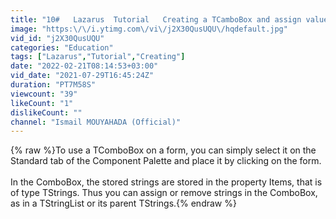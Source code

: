 ```yaml
---
title: "10#   Lazarus  Tutorial   Creating a TCamboBox and assign values to select from."
image: "https:\/\/i.ytimg.com\/vi\/j2X30QusUQU\/hqdefault.jpg"
vid_id: "j2X30QusUQU"
categories: "Education"
tags: ["Lazarus","Tutorial","Creating"]
date: "2022-02-21T08:14:53+03:00"
vid_date: "2021-07-29T16:45:24Z"
duration: "PT7M58S"
viewcount: "39"
likeCount: "1"
dislikeCount: ""
channel: "Ismail MOUYAHADA (Official)"
---
```

{% raw %}To use a TComboBox on a form, you can simply select it on the Standard tab of the Component Palette and place it by clicking on the form.<br /><br />In the ComboBox, the stored strings are stored in the property Items, that is of type TStrings. Thus you can assign or remove strings in the ComboBox, as in a TStringList or its parent TStrings.{% endraw %}
